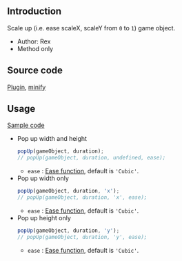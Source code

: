 ## Introduction

Scale up (i.e. ease scaleX, scaleY from `0` to `1`) game object.

- Author: Rex
- Method only

## Source code

[Plugin](https://github.com/rexrainbow/phaser3-rex-notes/blob/master/plugins/scale-plugin.js), [minify](https://github.com/rexrainbow/phaser3-rex-notes/blob/master/plugins/dist/rexscaleplugin.min.js)

## Usage

[Sample code](https://github.com/rexrainbow/phaser3-rex-notes/blob/master/examples/scale/scaledown-destroy.js)

- Pop up width and height
    ```javascript
    popUp(gameObject, duration);
    // popUp(gameObject, duration, undefined, ease);
    ```
    - `ease` : [Ease function](tween.md/#ease-equations), default is `'Cubic'`.
- Pop up width only
    ```javascript
    popUp(gameObject, duration, 'x');
    // popUp(gameObject, duration, 'x', ease);
    ```
    - `ease` : [Ease function](tween.md/#ease-equations), default is `'Cubic'`.
- Pop up height only
    ```javascript
    popUp(gameObject, duration, 'y');
    // popUp(gameObject, duration, 'y', ease);
    ```
    - `ease` : [Ease function](tween.md/#ease-equations), default is `'Cubic'`.